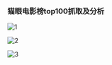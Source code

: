 ### 猫眼电影榜top100抓取及分析

![1](https://github.com/TianzhongSong/Learning-Python-Spider/blob/master/MaoyanTop100/Top100%E7%94%B5%E5%BD%B1%E5%B9%B4%E4%BB%BD%E5%88%86%E5%B8%83.jpg)

![2](https://github.com/TianzhongSong/Learning-Python-Spider/blob/master/MaoyanTop100/Top100%E7%94%B5%E5%BD%B1%E5%9C%B0%E5%8C%BA%E5%88%86%E5%B8%83.jpg)

![3](https://github.com/TianzhongSong/Learning-Python-Spider/blob/master/MaoyanTop100/Top100%E7%94%B5%E5%BD%B1%E4%B8%ADtop10%E5%BD%B1%E6%98%9F.jpg)
